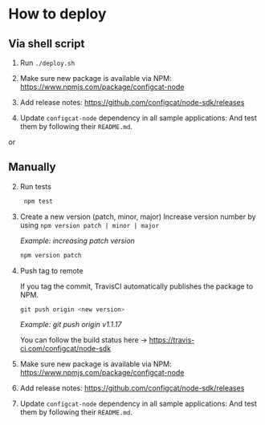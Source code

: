 # How to deploy

## Via shell script

1. Run `./deploy.sh`

1. Make sure new package is available via NPM: https://www.npmjs.com/package/configcat-node

1. Add release notes: https://github.com/configcat/node-sdk/releases

2. Update `configcat-node` dependency in all sample applications:
   And test them by following their `README.md`.

or

## Manually
2. Run tests
   ```PowerShell
    npm test
    ```

3. Create a new version (patch, minor, major)
Increase version number by using `npm version patch | minor | major`

    *Example: increasing patch version* 
    ```PowerShell
    npm version patch
    ```
1. Push tag to remote
    
    If you tag the commit, TravisCI automatically publishes the package to NPM. 
    ```PowerShell
    git push origin <new version>
    ```
    *Example: git push origin v1.1.17*

    You can follow the build status here -> https://travis-ci.com/configcat/node-sdk

1. Make sure new package is available via NPM: https://www.npmjs.com/package/configcat-node

1. Add release notes: https://github.com/configcat/node-sdk/releases

2. Update `configcat-node` dependency in all sample applications:
   And test them by following their `README.md`.


